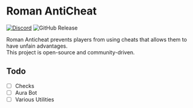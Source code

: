 # Roman AntiCheat
[![Discord](https://img.shields.io/discord/1295390200826167356)](https://discord.gg/c5SVxD76Wb)
![GitHub Release](https://img.shields.io/github/v/release/KamikazeVerde/RomanAC)

Roman Anticheat prevents players from using cheats that allows them to have unfain advantages. \
This project is open-source and community-driven.

## Todo
- [ ] Checks
- [ ] Aura Bot
- [ ] Various Utilities
